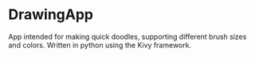 # DrawingApp

App intended for making quick doodles, supporting different brush sizes and colors.
Written in python using the Kivy framework.
